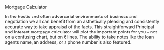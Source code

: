Mortgage Calculator

In the hectic and often adversarial environments of business and negotiation we all can benefit from an asthetically pleasing and consistently accurate way to take appraisal of the facts. This straightforward Principal and Interest mortgage calculator will plot the important points for you - not on a confusing chart, but on 6 lines. The ability to take notes like the loan agents name, an address, or a phone number is also featured. 
